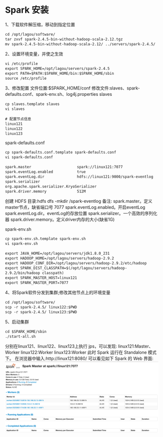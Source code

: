 # Spark 安装
1、下载软件解压缩，移动到指定位置
```shell
cd /opt/lagou/software/
tar zxvf spark-2.4.5-bin-without-hadoop-scala-2.12.tgz
mv spark-2.4.5-bin-without-hadoop-scala-2.12/ ../servers/spark-2.4.5/
```

2、设置环境变量，并使之生效
```shell
vi /etc/profile
export SPARK_HOME=/opt/lagou/servers/spark-2.4.5
export PATH=$PATH:$SPARK_HOME/bin:$SPARK_HOME/sbin
source /etc/profile
```

3、修改配置
文件位置:$SPARK_HOME/conf 
修改文件:slaves、spark-defaults.conf、spark-env.sh、log4j.properties
slaves
```shell
cp slaves.template slaves
vi slaves

# 配置节点信息
linux121
linux122
linux123
```

spark-defaults.conf
```shell
cp spark-defaults.conf.template spark-defaults.conf
vi spark-defaults.conf

spark.master                     spark://linux121:7077
spark.eventLog.enabled           true
spark.eventLog.dir               hdfs://linux121:9000/spark-eventlog
spark.serializer                 org.apache.spark.serializer.KryoSerializer
spark.driver.memory              512M
```
创建 HDFS 目录:hdfs dfs -mkdir /spark-eventlog
备注:
spark.master。定义master节点，缺省端口号 7077 
spark.eventLog.enabled。开启eventLog 
spark.eventLog.dir。eventLog的存放位置 
spark.serializer。一个高效的序列化器 
spark.driver.memory。定义driver内存的大小(缺省1G)

spark-env.sh
```shell
cp spark-env.sh.template spark-env.sh
vi spark-env.sh

export JAVA_HOME=/opt/lagou/servers/jdk1.8.0_231
export HADOOP_HOME=/opt/lagou/servers/hadoop-2.9.2
export HADOOP_CONF_DIR=/opt/lagou/servers/hadoop-2.9.2/etc/hadoop
export SPARK_DIST_CLASSPATH=$(/opt/lagou/servers/hadoop-2.9.2/bin/hadoop classpath)
export SPARK_MASTER_HOST=linux121
export SPARK_MASTER_PORT=7077
```

4、将Spark软件分发到集群;修改其他节点上的环境变量
```shell
cd /opt/lagou/software/
scp -r spark-2.4.5/ linux122:$PWD
scp -r spark-2.4.5/ linux123:$PWD
```

5、启动集群
```shell
cd $SPARK_HOME/sbin
./start-all.sh
```

分别在linux121、linux122、linux123上执行 jps，可以发现: 
linux121:Master、Worker
linux122:Worker
linux123:Worker
此时 Spark 运行在 Standalone 模式下。 在浏览器中输入:http://linux121:8080/
可以看见如下 Spark 的 Web 界面:
![img_2.png](img_2.png)